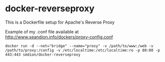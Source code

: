 docker-reverseproxy
==================
 
This is a Dockerfile setup for Apache's Reverse Proxy

Example of my .conf file available at http://www.seandion.info/dockers/proxy-config.conf

    docker run -d --net="bridge" --name="proxy" -v /path/to/www:/web -v /path/to/proxy:/config -v /etc/localtime:/etc/localtime:ro -p 80:80 -p 443:443 smdion/docker-reverseproxy

